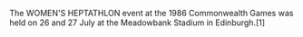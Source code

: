 The WOMEN'S HEPTATHLON event at the 1986 Commonwealth Games was held on 26 and 27 July at the Meadowbank Stadium in Edinburgh.[1]
